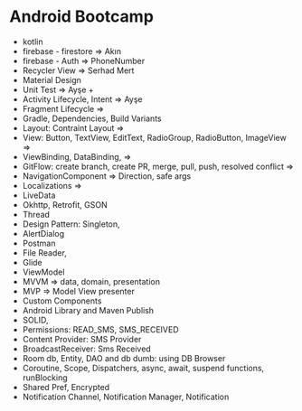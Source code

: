 # Android Bootcamp


* kotlin
* firebase - firestore => Akın
* firebase - Auth => PhoneNumber
* Recycler View => Serhad Mert
* Material Design
* Unit Test => Ayşe +
* Activity Lifecycle, Intent => Ayşe
* Fragment Lifecycle =>
* Gradle, Dependencies, Build Variants
* Layout: Contraint Layout =>
* View: Button, TextView, EditText, RadioGroup, RadioButton, ImageView =>
* ViewBinding, DataBinding, =>
* GitFlow: create branch, create PR, merge, pull, push, resolved conflict =>
* NavigationComponent => Direction, safe args
* Localizations =>
* LiveData
* Okhttp, Retrofit, GSON
* Thread
* Design Pattern: Singleton,
* AlertDialog
* Postman
* File Reader,
* Glide
* ViewModel
* MVVM => data, domain, presentation
* MVP => Model View presenter
* Custom Components
* Android Library and Maven Publish
* SOLID,
* Permissions: READ_SMS, SMS_RECEIVED
* Content Provider: SMS Provider
* BroadcastReceiver: Sms Received
* Room db, Entity, DAO and db dumb: using DB Browser
* Coroutine, Scope, Dispatchers, async, await, suspend functions, runBlocking
* Shared Pref, Encrypted
* Notification Channel, Notification Manager, Notification

